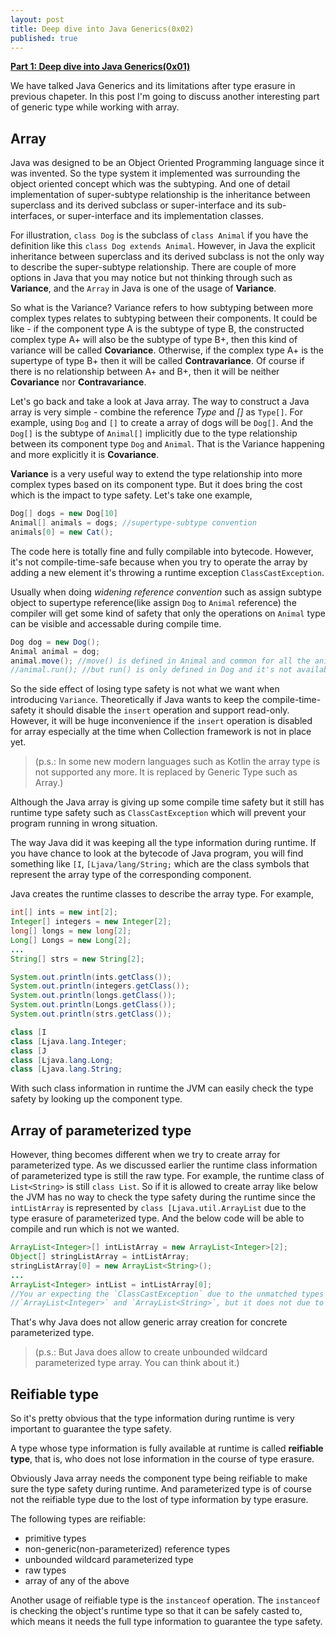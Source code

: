 ```yaml
---
layout: post
title: Deep dive into Java Generics(0x02)
published: true
---
```


**[Part 1: Deep dive into Java Generics(0x01)](https://jp-wang.github.io/deep-dive-into-generics01/)**

We have talked Java Generics and its limitations after type erasure in previous chapeter. In this post I'm going to discuss another interesting part of generic type while working with array. 

## Array

Java was designed to be an Object Oriented Programming language since it was invented. So the type system it implemented was surrounding the object oriented concept which was the subtyping. And one of detail implementation of super-subtype relationship is the inheritance between superclass and its derived subclass or super-interface and its sub-interfaces, or super-interface and its implementation classes. 

For illustration, `class Dog` is the subclass of `class Animal` if you have the definition like this `class Dog extends Animal`. However, in Java the explicit inheritance between superclass and its derived subclass is not the only way to describe the super-subtype relationship. There are couple of more options in Java that you may notice but not thinking through such as **Variance**, and the `Array` in Java is one of the usage of **Variance**.

So what is the Variance? Variance refers to how subtyping between more complex types relates to subtyping between their components. It could be like - if the component type A is the subtype of type B, the constructed complex type A+ will also be the subtype of type B+, then this kind of variance will be called **Covariance**. Otherwise, if the complex type A+ is the supertype of type B+ then it will be called **Contravariance**. Of course if there is no relationship between A+ and B+, then it will be neither **Covariance** nor **Contravariance**.

Let's go back and take a look at Java array. The way to construct a Java array is very simple - combine the reference *Type* and *[]* as `Type[]`. For example, using `Dog` and `[]` to create a array of dogs will be `Dog[]`. And the `Dog[]` is the subtype of `Animal[]` implicitly due to the type relationship between its component type `Dog` and `Animal`. That is the Variance happening and more explicitly it is **Covariance**.

**Variance** is a very useful way to extend the type relationship into more complex types based on its component type. But it does bring the cost which is the impact to type safety. Let's take one example, 

```java
Dog[] dogs = new Dog[10]
Animal[] animals = dogs; //supertype-subtype convention
animals[0] = new Cat();
```

The code here is totally fine and fully compilable into bytecode. However, it's not compile-time-safe because when you try to operate the array by adding a new element it's throwing a runtime exception `ClassCastException`.

Usually when doing *widening reference convention* such as assign subtype object to supertype reference(like assign `Dog` to `Animal` reference) the compiler will get some kind of safety that only the operations on `Animal` type can be visible and accessable during compile time.

```java
Dog dog = new Dog();
Animal animal = dog;
animal.move(); //move() is defined in Animal and common for all the animals
//animal.run(); //but run() is only defined in Dog and it's not available for all the animals.
```

So the side effect of losing type safety is not what we want when introducing `Variance`. Theoretically if Java wants to keep the compile-time-safety it should disable the `insert` operation and support read-only. However, it will be huge inconvenience if the `insert` operation is disabled for array especially at the time when Collection framework is not in place yet.

> (p.s.: In some new modern languages such as Kotlin the array type is not supported any more. It is replaced by Generic Type such as Array<T>.)

Although the Java array is giving up some compile time safety but it still has runtime type safety such as `ClassCastException` which will prevent your program running in wrong situation. 

The way Java did it was keeping all the type information during runtime. If you have chance to look at the bytecode of Java program, you will find something like `[I`, `[Ljava/lang/String;` which are the class symbols that represent the array type of the corresponding component.

Java creates the runtime classes to describe the array type. For example,

```java
int[] ints = new int[2];
Integer[] integers = new Integer[2];
long[] longs = new long[2];
Long[] Longs = new Long[2];
...
String[] strs = new String[2];

System.out.println(ints.getClass());
System.out.println(integers.getClass());
System.out.println(longs.getClass());
System.out.println(Longs.getClass());
System.out.println(strs.getClass());
```

```java
class [I
class [Ljava.lang.Integer;
class [J
class [Ljava.lang.Long;
class [Ljava.lang.String;
```

With such class information in runtime the JVM can easily check the type safety by looking up the component type.

## Array of parameterized type

However, thing becomes different when we try to create array for parameterized type. As we discussed earlier the runtime class information of parameterized type is still the raw type. For example, the runtime class of `List<String>` is still `class List`. So if it is allowed to create array like below the JVM  has no way to check the type safety during the runtime since the `intListArray` is represented by `class [Ljava.util.ArrayList` due to the type erasure of parameterized type. And the below code will be able to compile and run which is not we wanted.

```java
ArrayList<Integer>[] intListArray = new ArrayList<Integer>[2];
Object[] stringListArray = intListArray;
stringListArray[0] = new ArrayList<String>();
...
ArrayList<Integer> intList = intListArray[0];
//You ar expecting the `ClassCastException` due to the unmatched types 
//`ArrayList<Integer>` and `ArrayList<String>`, but it does not due to the type erasure.
```

That's why Java does not allow generic array creation for concrete parameterized type.

> (p.s.: But Java does allow to create unbounded wildcard parameterized type array. You can think about it.)

## Reifiable type

So it's pretty obvious that the type information during runtime is very important to guarantee the type safety. 

A type whose type information is fully available at runtime is called **reifiable type**, that is, who does not lose information in the course of type erasure.

Obviously Java array needs the component type being reifiable to make sure the type safety during runtime. And parameterized type is of course not the reifiable type due to the lost of type information by type erasure.

The following types are reifiable:
* primitive types
* non-generic(non-parameterized) reference types
* unbounded wildcard parameterized type
* raw types
* array of any of the above

Another usage of reifiable type is the `instanceof` operation. The `instanceof` is checking the object's runtime type so that it can be safely casted to, which means it needs the full type information to guarantee the type safety.

